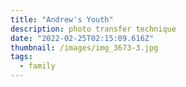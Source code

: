 ```yaml
---
title: "Andrew's Youth"
description: photo transfer technique
date: "2022-02-25T02:15:09.616Z"
thumbnail: /images/img_3673-3.jpg
tags:
  - family
---
```

